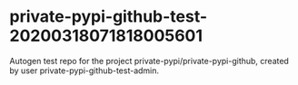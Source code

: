 # private-pypi-github-test-20200318071818005601
Autogen test repo for the project private-pypi/private-pypi-github, created by user private-pypi-github-test-admin.
